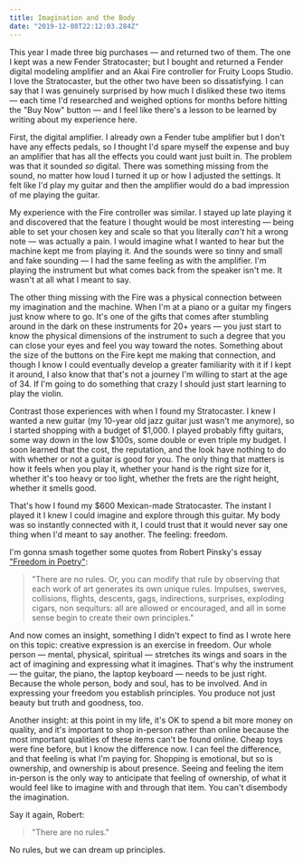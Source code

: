 ```yaml
---
title: Imagination and the Body
date: "2019-12-08T22:12:03.284Z"
---
```

This year I made three big purchases — and returned two of them. The one I kept was a new Fender Stratocaster; but I bought and returned a Fender digital modeling amplifier and an Akai Fire controller for Fruity Loops Studio. I love the Stratocaster, but the other two have been so dissatisfying. I can say that I was genuinely surprised by how much I disliked these two items — each time I'd researched and weighed options for months before hitting the "Buy Now" button — and I feel like there's a lesson to be learned by writing about my experience here.

First, the digital amplifier. I already own a Fender tube amplifier but I don't have any effects pedals, so I thought I'd spare myself the expense and buy an amplifier that has all the effects you could want just built in. The problem was that it sounded *so* digital. There was something missing from the sound, no matter how loud I turned it up or how I adjusted the settings. It felt like I'd play my guitar and then the amplifier would do a bad impression of me playing the guitar.

My experience with the Fire controller was similar. I stayed up late playing it and discovered that the feature I thought would be most interesting — being able to set your chosen key and scale so that you literally *can't* hit a wrong note — was actually a pain. I would imagine what I wanted to hear but the machine kept me from playing it. And the sounds were so tinny and small and fake sounding — I had the same feeling as with the amplifier. I'm playing the instrument but what comes back from the speaker isn't me. It wasn't at all what I meant to say.

The other thing missing with the Fire was a physical connection between my imagination and the machine. When I'm at a piano or a guitar my fingers just know where to go. It's one of the gifts that comes after stumbling around in the dark on these instruments for 20+ years — you just start to know the physical dimensions of the instrument to such a degree that you can close your eyes and feel you way toward the notes. Something about the size of the buttons on the Fire kept me making that connection, and though I know I could eventually develop a greater familiarity with it if I kept it around, I also know that that's not a journey I'm willing to start at the age of 34. If I'm going to do something that crazy I should just start learning to play the violin.

Contrast those experiences with when I found my Stratocaster. I knew I wanted a new guitar (my 10-year old jazz guitar just wasn't me anymore), so I started shopping with a budget of $1,000. I played probably fifty guitars, some way down in the low $100s, some double or even triple my budget. I soon learned that the cost, the reputation, and the look have nothing to do with whether or not a guitar is good for you. The only thing that matters is how it feels when you play it, whether your hand is the right size for it, whether it's too heavy or too light, whether the frets are the right height, whether it smells good.

That's how I found my $600 Mexican-made Stratocaster. The instant I played it I knew I could imagine and explore through this guitar. My body was so instantly connected with it, I could trust that it would never say one thing when I'd meant to say another. The feeling: freedom.

I'm gonna smash together some quotes from Robert Pinsky's essay ["Freedom in Poetry"](https://www.poetryfoundation.org/articles/70036/freedom-in-poetry):

> "There are no rules. Or, you can modify that rule by observing that each work of art generates its own unique rules. Impulses, swerves, collisions, flights, descents, gags, indirections, surprises, exploding cigars, non sequiturs: all are allowed or encouraged, and all in some sense begin to create their own principles."

And now comes an insight, something I didn't expect to find as I wrote here on this topic: creative expression is an exercise in freedom. Our whole person — mental, physical, spiritual — stretches its wings and soars in the act of imagining and expressing what it imagines. That's why the instrument — the guitar, the piano, the laptop keyboard — needs to be just right. Because the whole person, body and soul, has to be involved. And in expressing your freedom you establish principles. You produce not just beauty but truth and goodness, too.

Another insight: at this point in my life, it's OK to spend a bit more money on quality, and it's important to shop in-person rather than online because the most important qualities of these items can't be found online. Cheap toys were fine before, but I know the difference now. I can feel the difference, and that feeling is what I'm paying for. Shopping is emotional, but so is ownership, and ownership is about presence. Seeing and feeling the item in-person is the only way to anticipate that feeling of ownership, of what it would feel like to imagine with and through that item. You can't disembody the imagination.

Say it again, Robert:

> "There are no rules."

No rules, but we can dream up principles.
